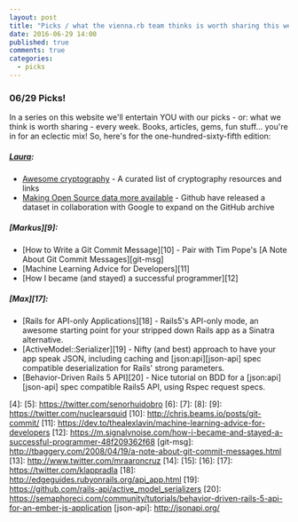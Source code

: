 ```yaml
---
layout: post
title: "Picks / what the vienna.rb team thinks is worth sharing this week"
date: 2016-06-29 14:00
published: true
comments: true
categories:
  - picks
---
```


### 06/29 Picks!

In a series on this website we'll entertain YOU with our picks - or: what we think is worth sharing - every week.
Books, articles, gems, fun stuff... you're in for an eclectic mix! So, here's for the one-hundred-sixty-fifth edition:

##### [Laura][1]:
- [Awesome cryptography][2] - A curated list of cryptography resources and links
- [Making Open Source data more available][3] - Github have released a dataset in collaboration with Google to expand on the GitHub archive

##### [Markus][9]:
- [How to Write a Git Commit Message][10] - Pair with Tim Pope's [A Note About Git Commit Messages][git-msg]
- [Machine Learning Advice for Developers][11]
- [How I became (and stayed) a successful programmer][12]

##### [Max][17]:
- [Rails for API-only Applications][18] - Rails5's API-only mode, an awesome starting point for your stripped down Rails app as a Sinatra alternative.
- [ActiveModel::Serializer][19] - Nifty (and best) approach to have your app speak JSON, including caching and [json:api][json-api] spec compatible deserialization for Rails' strong parameters.
- [Behavior-Driven Rails 5 API][20] - Nice tutorial on BDD for a [json:api][json-api] spec compatible Rails5 API, using Rspec request specs.

[1]: http://www.twitter.com/alicetragedy
[2]: https://github.com/sobolevn/awesome-cryptography
[3]: https://github.com/blog/2201-making-open-source-data-more-available
[4]:
[5]: https://twitter.com/senorhuidobro
[6]:
[7]:
[8]:
[9]: https://twitter.com/nuclearsquid
[10]: http://chris.beams.io/posts/git-commit/
[11]: https://dev.to/thealexlavin/machine-learning-advice-for-developers
[12]: https://m.signalvnoise.com/how-i-became-and-stayed-a-successful-programmer-48f209362f68
[git-msg]: http://tbaggery.com/2008/04/19/a-note-about-git-commit-messages.html
[13]: http://www.twitter.com/mraaroncruz
[14]:
[15]:
[16]:
[17]: https://twitter.com/klappradla
[18]: http://edgeguides.rubyonrails.org/api_app.html
[19]: https://github.com/rails-api/active_model_serializers
[20]: https://semaphoreci.com/community/tutorials/behavior-driven-rails-5-api-for-an-ember-js-application
[json-api]: http://jsonapi.org/
